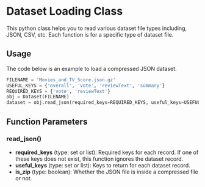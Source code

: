 # Dataset Loading Class

This python class helps you to read various dataset file types including, JSON, CSV, etc. Each function is for a specific type of dataset file. 

## Usage

The code below is an example to load a compressed JSON dataset.

```python
FILENAME = 'Movies_and_TV_5core.json.gz'
USEFUL_KEYS = {'overall', 'vote', 'reviewText', 'summary'}
REQUIRED_KEYS = {'vote', 'reviewText'}
obj = Dataset(FILENAME)
dataset = obj.read_json(required_keys=REQUIRED_KEYS, useful_keys=USEFUL_KEYS, is_zip=True)
```

## Function Parameters

### read_json()

 - **required_keys** (type: set or list): Required keys for each record. If one of these keys does not exist, this function ignores the dataset record.
 - **useful_keys** (type: set or list): Keys to return for each dataset record.
 - **is_zip** (type: boolean): Whether the JSON file is inside a compressed file or not.
